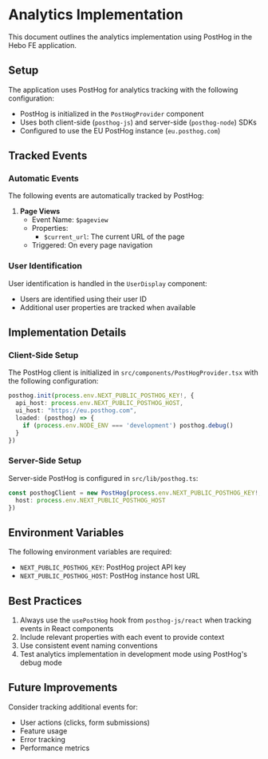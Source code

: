 # Analytics Implementation

This document outlines the analytics implementation using PostHog in the Hebo FE application.

## Setup

The application uses PostHog for analytics tracking with the following configuration:
- PostHog is initialized in the `PostHogProvider` component
- Uses both client-side (`posthog-js`) and server-side (`posthog-node`) SDKs
- Configured to use the EU PostHog instance (`eu.posthog.com`)

## Tracked Events

### Automatic Events

The following events are automatically tracked by PostHog:

1. **Page Views**
   - Event Name: `$pageview`
   - Properties:
     - `$current_url`: The current URL of the page
   - Triggered: On every page navigation

### User Identification

User identification is handled in the `UserDisplay` component:
- Users are identified using their user ID
- Additional user properties are tracked when available

## Implementation Details

### Client-Side Setup

The PostHog client is initialized in `src/components/PostHogProvider.tsx` with the following configuration:
```typescript
posthog.init(process.env.NEXT_PUBLIC_POSTHOG_KEY!, {
  api_host: process.env.NEXT_PUBLIC_POSTHOG_HOST,
  ui_host: "https://eu.posthog.com",
  loaded: (posthog) => {
    if (process.env.NODE_ENV === 'development') posthog.debug()
  }
})
```

### Server-Side Setup

Server-side PostHog is configured in `src/lib/posthog.ts`:
```typescript
const posthogClient = new PostHog(process.env.NEXT_PUBLIC_POSTHOG_KEY!, {
  host: process.env.NEXT_PUBLIC_POSTHOG_HOST
})
```

## Environment Variables

The following environment variables are required:
- `NEXT_PUBLIC_POSTHOG_KEY`: PostHog project API key
- `NEXT_PUBLIC_POSTHOG_HOST`: PostHog instance host URL

## Best Practices

1. Always use the `usePostHog` hook from `posthog-js/react` when tracking events in React components
2. Include relevant properties with each event to provide context
3. Use consistent event naming conventions
4. Test analytics implementation in development mode using PostHog's debug mode

## Future Improvements

Consider tracking additional events for:
- User actions (clicks, form submissions)
- Feature usage
- Error tracking
- Performance metrics 